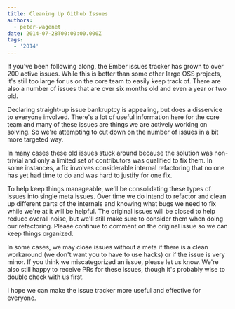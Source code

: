 ```yaml
---
title: Cleaning Up Github Issues
authors:
  - peter-wagenet
date: 2014-07-28T00:00:00.000Z
tags:
  - '2014'
---
```


<!-- alex ignore easy -->
If you've been following along, the Ember issues tracker has grown to over 200 active issues. While this is better than some other large OSS projects, it's still too large for us on the core team to easily keep track of. There are also a number of issues that are over six months old and even a year or two old.

Declaring straight-up issue bankruptcy is appealing, but does a disservice to everyone involved. There's a lot of useful information here for the core team and many of these issues are things we are actively working on solving. So we're attempting to cut down on the number of issues in a bit more targeted way.

In many cases these old issues stuck around because the solution was non-trivial and only a limited set of contributors was qualified to fix them. In some instances, a fix involves considerable internal refactoring that no one has yet had time to do and was hard to justify for one fix.

To help keep things manageable, we'll be consolidating these types of issues into single meta issues. Over time we do intend to refactor and clean up different parts of the internals and knowing what bugs we need to fix while we're at it will be helpful. The original issues will be closed to help reduce overall noise, but we'll still make sure to consider them when doing our refactoring. Please continue to comment on the original issue so we can keep things organized.

In some cases, we may close issues without a meta if there is a clean workaround (we don't want you to have to use hacks) or if the issue is very minor. If you think we miscategorized an issue, please let us know. We're also still happy to receive PRs for these issues, though it's probably wise to double check with us first.

I hope we can make the issue tracker more useful and effective for everyone.
